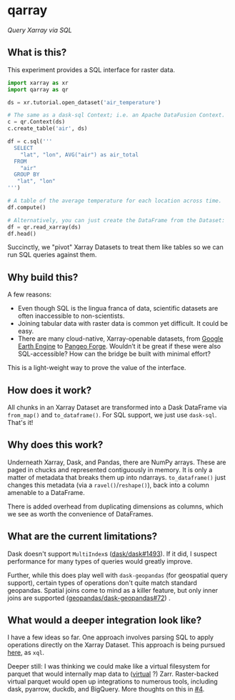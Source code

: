 # qarray

_Query Xarray via SQL_

## What is this?

This experiment provides a SQL interface for raster data.

```python
import xarray as xr
import qarray as qr

ds = xr.tutorial.open_dataset('air_temperature')

# The same as a dask-sql Context; i.e. an Apache DataFusion Context.
c = qr.Context(ds)
c.create_table('air', ds)

df = c.sql('''
  SELECT
    "lat", "lon", AVG("air") as air_total
  FROM 
    "air" 
  GROUP BY
   "lat", "lon"
''')

# A table of the average temperature for each location across time.
df.compute()

# Alternatively, you can just create the DataFrame from the Dataset:
df = qr.read_xarray(ds)
df.head()
```

Succinctly, we "pivot" Xarray Datasets to treat them like
tables so we can run SQL queries against them.

## Why build this?

A few reasons:

* Even though SQL is the lingua franca of data, scientific datasets are often
  inaccessible to non-scientists.
* Joining tabular data with raster data is common yet difficult. It
  could be easy.
* There are many cloud-native, Xarray-openable datasets, 
  from [Google Earth Engine](https://github.com/google/Xee)
  to [Pangeo Forge](https://pangeo-forge.org/). Wouldn’t it be great if these
  were also SQL-accessible? How can the bridge be built with minimal effort? 

This is a light-weight way to prove the value of the interface.

## How does it work?

All chunks in an Xarray Dataset are transformed into a Dask DataFrame via
`from_map()` and `to_dataframe()`. For SQL support, we just use `dask-sql`.
That's it!

## Why does this work?

Underneath Xarray, Dask, and Pandas, there are NumPy arrays. These are
paged in chucks and represented contiguously in memory. It is only a 
matter of metadata that breaks them up into ndarrays. `to_dataframe()`
just changes this metadata (via a `ravel()`/`reshape()`), back into a
column amenable to a DataFrame. 

There is added overhead from duplicating dimensions as columns, which
we see as worth the convenience of DataFrames. 

## What are the current limitations?

Dask doesn't support
`MultiIndex`s ([dask/dask#1493](https://github.com/dask/dask/issues/1493)). If
it did, I suspect performance for many types of queries would greatly improve.

Further, while this does play well with `dask-geopandas` (for geospatial query
support), certain types of operations don't quite match standard geopandas.
Spatial joins come to mind as a killer feature, but only inner joins are
supported ([geopandas/dask-geopandas#72](https://github.com/geopandas/dask-geopandas/issues/72))
.

## What would a deeper integration look like?

I have a few ideas so far. One approach involves parsing SQL to apply operations
directly on the Xarray Dataset. This approach is being
pursued [here](https://github.com/google/weather-tools/tree/main/xql), as `xql`.

Deeper still: I was thinking we could make like a virtual filesystem for parquet
that would internally map data to ([virtual](https://fsspec.github.io/kerchunk/)
?) Zarr. Raster-backed virtual parquet would open up integrations to numerous
tools, including dask, pyarrow, duckdb, and BigQuery. More thoughts on this
in [#4](https://github.com/alxmrs/qarray/issues/4).
